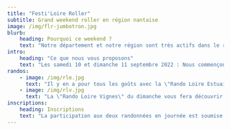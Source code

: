 ```yaml
---
title: "Festi'Loire Roller"
subtitle: Grand weekend roller en région nantaise
image: /img/flr-jumbotron.jpg
blurb:
    heading: Pourquoi ce weekend ?
    text: "Notre département et notre région sont très actifs dans le roller et comptent de très nombreux pratiquants. Nous avons également une grande offre de sorties organisées et notamment deux randonnées vertes autour de Nantes labellisées par la FFRS. Nous avons souhaité offrir la possibilité à ceux qui viennent de loin de participer aux deux en un seul weekend. Et tant qu'à venir sur Nantes, nous nous sommes associés à Nantes-Roller, organisateur des randos urbaines du jeudi soir à Nantes, pour compléter le weekend avec une balade nocture le samedi soir dans le centre de Nantes."
intro:
    heading: "Ce que nous vous proposons"
    text: "Les samedi 10 et dimanche 11 septembre 2022 : Nous commençons le weekend le samedi matin à Couëron à l'Ouest de Nantes pour une randonnées en remontant l'estuaire de la Loire jusqu'à Cordemais, des boucles de plusieurs longueurs vous sont proposées selon vos envies avec pique-nique le midi. Après le diner, nous vous attendons dans le centre de Nantes pour vous faire découvrir en nocturne ses différents quartiers. Enfin, rendez-vous le dimanche matin à Saint-Sébastien-sur-Loire pour une grande boucle le long de la Loire, au coeur des exploitations maraîchères et dans le vignoble vallonné. Une pause pique-nique animée est prévue à mi-parcours."
randos:
    - image: /img/rle.jpg
      text: "Il y en a pour tous les goûts avec la \"Rando Loire Estuaire\" du samedi et 3 longueurs de parcours proposées pour s'adapter à chacun."
    - image: /img/rlv.jpg
      text: "La \"Rando Loire Vignes\" du dimanche vous fera découvrir le terroir nantais avec une petite dégustation le midi."
inscriptions:
    heading: Inscriptions
    text: "La participation aux deux randonnées en journée est soumise à inscription. Ne tardez pas, nous vous réservons un tarif préférentiel jusqu'à mi-juillet, profitez-en !"
---
```


